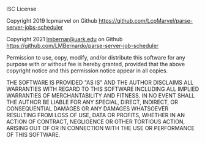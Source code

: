 ISC License

Copyright 2019 lcpmarvel on Github
https://github.com/LcpMarvel/parse-server-jobs-scheduler

Copyright 2021 lmbernar@uark.edu on Github
https://github.com/LMBernardo/parse-server-job-scheduler

Permission to use, copy, modify, and/or distribute this software for any purpose with or without fee is hereby granted, provided that the above copyright notice and this permission notice appear in all copies.

THE SOFTWARE IS PROVIDED "AS IS" AND THE AUTHOR DISCLAIMS ALL WARRANTIES WITH REGARD TO THIS SOFTWARE INCLUDING ALL IMPLIED WARRANTIES OF MERCHANTABILITY AND FITNESS. IN NO EVENT SHALL THE AUTHOR BE LIABLE FOR ANY SPECIAL, DIRECT, INDIRECT, OR CONSEQUENTIAL DAMAGES OR ANY DAMAGES WHATSOEVER RESULTING FROM LOSS OF USE, DATA OR PROFITS, WHETHER IN AN ACTION OF CONTRACT, NEGLIGENCE OR OTHER TORTIOUS ACTION, ARISING OUT OF OR IN CONNECTION WITH THE USE OR PERFORMANCE OF THIS SOFTWARE.